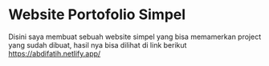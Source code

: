 # Website Portofolio Simpel

Disini saya membuat sebuah website simpel yang bisa memamerkan project yang sudah dibuat, hasil nya bisa dilihat di link berikut https://abdifatih.netlify.app/

